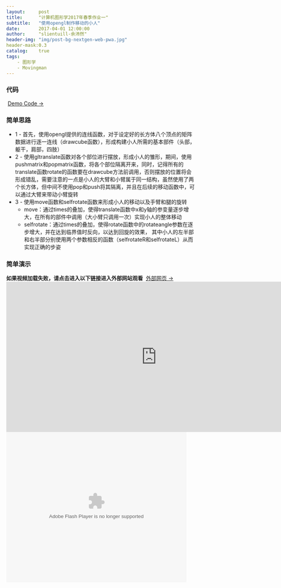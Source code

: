 ```yaml
---
layout:     post
title:      "计算机图形学2017年春季作业一"
subtitle:   "使用opengl制作移动的小人"
date:	    2017-04-01 12:00:00
author:	    "slientuill-余沛然"
header-img: "img/post-bg-nextgen-web-pwa.jpg"
header-mask:0.3
catalog:    true
tags:
    - 图形学
    - Movingman
---
```

> 


### 代码
  [Demo Code → ](https://slientuill.github.io/movingman.cpp)
### 简单思路
 - 1 - 首先，使用opengl提供的连线函数，对于设定好的长方体八个顶点的矩阵数据进行逐一连线（drawcube函数），形成构建小人所需的基本部件（头部，躯干，肩部，四肢）
 - 2 - 使用gltranslate函数对各个部位进行摆放，形成小人的雏形，期间，使用pushmatrix和popmatrix函数，将各个部位隔离开来，同时，记得所有的translate函数rotate的函数要在drawcube方法前调用，否则摆放的位置将会形成错乱，需要注意的一点是小人的大臂和小臂属于同一结构，虽然使用了两个长方体，但中间不使用pop和push将其隔离，并且在后续的移动函数中，可以通过大臂来带动小臂旋转
 - 3 - 使用move函数和selfrotate函数来形成小人的移动以及手臂和腿的旋转
 	- move：通过times的叠加，使得translate函数中x和y轴的参变量逐步增大，在所有的部件中调用（大小臂只调用一次）实现小人的整体移动
	- selfrotate：通过times的叠加，使得rotate函数中的rotateangle参数在逐步增大，并在达到临界值时反向，以达到回旋的效果， 其中小人的左半部和右半部分别使用两个参数相反的函数（selfrotateR和selfrotateL）从而实现正确的步姿
### 简单演示
**如果视频加载失败，请点击进入以下链接进入外部网站观看**
  [外部网页 → ](http://v.youku.com/v_show/id_XMjY4OTczNzk0MA==.html?spm=a2hzp.8253869.0.0&from=y1.7-2#paction)
<embed src="https://slientuill.github.io/movie2.mp4" autostart="true" loop="true" width="800" height="400">
<embed src='http://player.youku.com/player.php/sid/XMjY4OTczNzk0MA==/v.swf' allowFullScreen='true' quality='high' width='480' height='400' align='middle' allowScriptAccess='always' type='application/x-shockwave-flash'>

